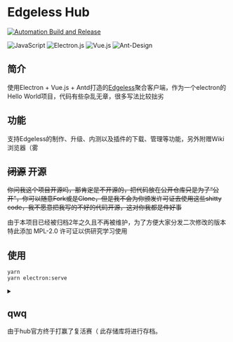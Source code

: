 
# Edgeless Hub

[![Automation Build and Release](https://github.com/lemonorangeapple/edgeless-hub/actions/workflows/auto-build.yml/badge.svg?event=push)](https://github.com/lemonorangeapple/edgeless-hub/actions/workflows/auto-build.yml)

![JavaScript](https://img.shields.io/badge/javascript-%23323330.svg?style=for-the-badge&logo=javascript&logoColor=%23F7DF1E)
![Electron.js](https://img.shields.io/badge/Electron-191970?style=for-the-badge&logo=Electron&logoColor=white)
![Vue.js](https://img.shields.io/badge/vuejs-%2335495e.svg?style=for-the-badge&logo=vuedotjs&logoColor=%234FC08D)
![Ant-Design](https://img.shields.io/badge/-AntDesign-%230170FE?style=for-the-badge&logo=ant-design&logoColor=white)

## 简介
使用Electron + Vue.js + Antd打造的[Edgeless](https://home.edgeless.top)聚合客户端，作为一个electron的Hello World项目，代码有些杂乱无章，很多写法比较拙劣

## 功能
支持Edgeless的制作、升级、内测以及插件的下载、管理等功能，另外附赠Wiki浏览器（雾

## ~~闭源~~ 开源
~~你问我这个项目开源吗，那肯定是不开源的，把代码放在公开仓库只是为了“公开”，你可以随意Fork或是Clone，但是我不会为你颁发许可证去使用这些shitty code，我不愿意把我写的不好的代码开源，这对你我都是件好事~~

由于本项目已经被归档2年之久且不再被维护，为了方便大家分发二次修改的版本特此添加 MPL-2.0 许可证以供研究学习使用

## 使用
```
yarn
yarn electron:serve
```

<details>
<summary>
  
## qwq
由于hub官方终于打赢了复活赛（
此存储库将进行存档。
